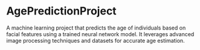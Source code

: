 # AgePredictionProject
A machine learning project that predicts the age of individuals based on facial features using a trained neural network model. It leverages advanced image processing techniques and datasets for accurate age estimation.
